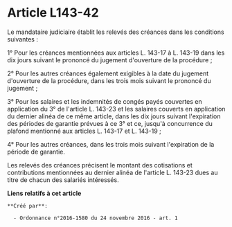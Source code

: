 # Article L143-42

Le mandataire judiciaire établit les relevés des créances dans les conditions suivantes : 

1° Pour les créances mentionnées aux articles L. 143-17 à L. 143-19 dans les dix jours suivant le prononcé du jugement
d'ouverture de la procédure ; 

2° Pour les autres créances également exigibles à la date du jugement d'ouverture de la procédure, dans les trois mois
suivant le prononcé du jugement ; 

3° Pour les salaires et les indemnités de congés payés couvertes en application du 3° de l'article L. 143-23 et les salaires
couverts en application du dernier alinéa de ce même article, dans les dix jours suivant l'expiration des périodes de
garantie prévues à ce 3° et ce, jusqu'à concurrence du plafond mentionné aux articles L. 143-17 et L. 143-19 ; 

4° Pour les autres créances, dans les trois mois suivant l'expiration de la période de garantie. 

Les relevés des créances précisent le montant des cotisations et contributions mentionnées au dernier alinéa de l'article L.
143-23 dues au titre de chacun des salariés intéressés.

**Liens relatifs à cet article**

	**Créé par**:

	  - Ordonnance n°2016-1580 du 24 novembre 2016 - art. 1
